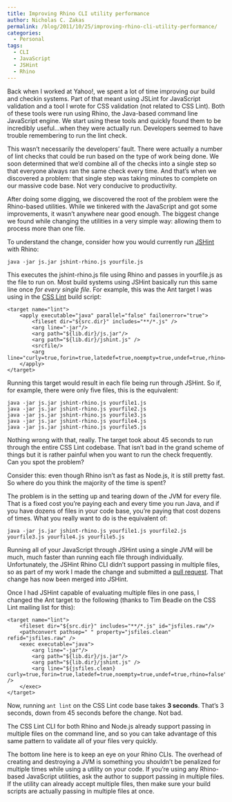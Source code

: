 ```yaml
---
title: Improving Rhino CLI utility performance
author: Nicholas C. Zakas
permalink: /blog/2011/10/25/improving-rhino-cli-utility-performance/
categories:
  - Personal
tags:
  - CLI
  - JavaScript
  - JSHint
  - Rhino
---
```

Back when I worked at Yahoo!, we spent a lot of time improving our build and checkin systems. Part of that meant using JSLint for JavaScript validation and a tool I wrote for CSS validation (not related to CSS Lint). Both of these tools were run using Rhino, the Java-based command line JavaScript engine. We start using these tools and quickly found them to be incredibly useful&#8230;when they were actually run. Developers seemed to have trouble remembering to run the lint check.

This wasn&#8217;t necessarily the developers&#8217; fault. There were actually a number of lint checks that could be run based on the type of work being done. We soon determined that we&#8217;d combine all of the checks into a single step so that everyone always ran the same check every time. And that&#8217;s when we discovered a problem: that single step was taking minutes to complete on our massive code base. Not very conducive to productivity.

After doing some digging, we discovered the root of the problem were the Rhino-based utilities. While we tinkered with the JavaScript and got some improvements, it wasn&#8217;t anywhere near good enough. The biggest change we found while changing the utilities in a very simple way: allowing them to process more than one file.

To understand the change, consider how you would currently run [JSHint][1] with Rhino:

    java -jar js.jar jshint-rhino.js yourfile.js

This executes the jshint-rhino.js file using Rhino and passes in yourfile.js as the file to run on. Most build systems using JSHint basically run this same line once *for every single file*. For example, this was the Ant target I was using in the [CSS Lint][2] build script:

    <target name="lint">
        <apply executable="java" parallel="false" failonerror="true">
            <fileset dir="${src.dir}" includes="**/*.js" />
            <arg line="-jar"/>
            <arg path="${lib.dir}/js.jar"/>
            <arg path="${lib.dir}/jshint.js" />
            <srcfile/>
            <arg line="curly=true,forin=true,latedef=true,noempty=true,undef=true,rhino=false"/>
        </apply>
    </target>
    
    

Running this target would result in each file being run through JSHint. So if, for example, there were only five files, this is the equivalent:

    java -jar js.jar jshint-rhino.js yourfile1.js 
    java -jar js.jar jshint-rhino.js yourfile2.js
    java -jar js.jar jshint-rhino.js yourfile3.js
    java -jar js.jar jshint-rhino.js yourfile4.js
    java -jar js.jar jshint-rhino.js yourfile5.js

Nothing wrong with that, really. The target took about 45 seconds to run through the entire CSS Lint codebase. That isn&#8217;t bad in the grand scheme of things but it is rather painful when you want to run the check frequently. Can you spot the problem?

Consider this: even though Rhino isn&#8217;t as fast as Node.js, it is still pretty fast. So where do you think the majority of the time is spent? 

The problem is in the setting up and tearing down of the JVM for every file. That is a fixed cost you&#8217;re paying each and every time you run Java, and if you have dozens of files in your code base, you&#8217;re paying that cost dozens of times. What you really want to do is the equivalent of:

    java -jar js.jar jshint-rhino.js yourfile1.js yourfile2.js yourfile3.js yourfile4.js yourfile5.js

Running all of your JavaScript through JSHint using a single JVM will be much, much faster than running each file through individually. Unfortunately, the JSHint Rhino CLI didn&#8217;t support passing in multiple files, so as part of my work I made the change and submitted a [pull request][3]. That change has now been merged into JSHint.

Once I had JSHint capable of evaluating multiple files in one pass, I changed the Ant target to the following (thanks to Tim Beadle on the CSS Lint mailing list for this):

    <target name="lint">       
        <fileset dir="${src.dir}" includes="**/*.js" id="jsfiles.raw"/>
        <pathconvert pathsep=" " property="jsfiles.clean" refid="jsfiles.raw" />
        <exec executable="java">
            <arg line="-jar"/>
            <arg path="${lib.dir}/js.jar"/>
            <arg path="${lib.dir}/jshint.js" />        
            <arg line="${jsfiles.clean} curly=true,forin=true,latedef=true,noempty=true,undef=true,rhino=false" />
        </exec>        
    </target>
    

Now, running `ant lint` on the CSS Lint code base takes **3 seconds**. That&#8217;s 3 seconds, down from 45 seconds before the change. Not bad.

The CSS Lint CLI for both Rhino and Node.js already support passing in multiple files on the command line, and so you can take advantage of this same pattern to validate all of your files very quickly.

The bottom line here is to keep an eye on your Rhino CLIs. The overhead of creating and destroying a JVM is something you shouldn&#8217;t be penalized for multiple times while using a utility on your code. If you&#8217;re using any Rhino-based JavaScript utilities, ask the author to support passing in multiple files. If the utility can already accept multiple files, then make sure your build scripts are actually passing in multiple files at once.

 [1]: http://jshint.com
 [2]: http://csslint.net
 [3]: https://github.com/jshint/jshint/pull/313
